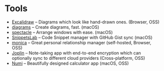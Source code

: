 # Tools

* [Excalidraw](https://excalidraw.com/) – Diagrams which look like hand-drawn ones. \(Browser, OSS\)
* [diagrams](https://diagrams.app/) – Create diagrams, fast. \(macOS\)
* [spectacle](https://www.spectacleapp.com/) – Arrange windows with ease. \(macOS\)
* [SnippetsLab](https://www.renfei.org/snippets-lab/) – Code Snippet manager with GitHub Gist sync \(macOS\)
* [monica](https://www.monicahq.com/) – Great personal relationship manager \(self-hosted, Browser, OSS\)
* [Joplin](https://joplinapp.org/) – Note-taking app with end-to-end encryption which can optionally sync to different cloud providers \(Cross-platform, OSS\)
* [Numi](https://numi.app/) – Beautifully designed calculator app \(macOS, OSS\)



